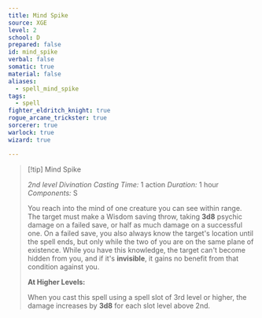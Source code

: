 ```yaml
---
title: Mind Spike
source: XGE
level: 2
school: D
prepared: false
id: mind_spike
verbal: false
somatic: true
material: false
aliases:
  - spell_mind_spike
tags:
  - spell
fighter_eldritch_knight: true
rogue_arcane_trickster: true
sorcerer: true
warlock: true
wizard: true

---
```

>[!tip] Mind Spike
>
> *2nd level Divination*
> *Casting Time:* 1 action
> *Duration:* 1 hour
> *Components:* S
>
>You reach into the mind of one creature you can see within range. The target must make a Wisdom saving throw, taking **3d8** psychic damage on a failed save, or half as much damage on a successful one. On a failed save, you also always know the target's location until the spell ends, but only while the two of you are on the same plane of existence. While you have this knowledge, the target can't become hidden from you, and if it's **invisible**, it gains no benefit from that condition against you.
>
>**At Higher Levels:**
>
>When you cast this spell using a spell slot of 3rd level or higher, the damage increases by **3d8** for each slot level above 2nd.
>


